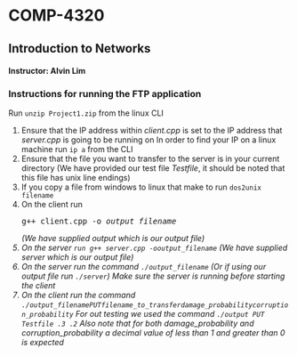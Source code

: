 # COMP-4320
## Introduction to Networks
#### Instructor: Alvin Lim

### Instructions for running the FTP application

Run `unzip Project1.zip` from the linux CLI

1. Ensure that the IP address within _client.cpp_ is set to the IP address that _server.cpp_ is going to be running on
	In order to find your IP on a linux machine run `ip a` from the CLI
2. Ensure that the file you want to transfer to the server is in your current directory 
	(We have provided our test file _Testfile_, it should be noted that this file has unix line endings)
3. If you copy a file from windows to linux that make to run  `dos2unix filename`	
4. On the client run 
   <pre>
   g++ client.cpp -o <i>output_filename<i>
   </pre> 
   (We have supplied _output_ which is our output file)
6. On the server `run g++ server.cpp -o`*`output_filename`* (We have supplied server which is our output file)
7. On the server run the command `./output_filename` (Or if using our output file run `./server`)
	Make sure the server is running before starting the client
7. On the client run the command `./`*`output_filename`*`PUT`*`filename_to_transfer`*_`damage_probability`_*`corruption_probability`*
	For out testing we used the command `./output PUT Testfile .3 .2`
	Also note that for both *damage_probability* and *corruption_probability* a decimal value of less than 1 and greater than 0 is expected
